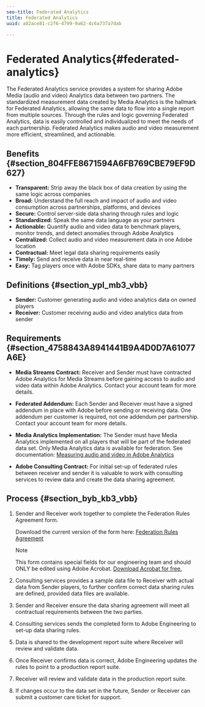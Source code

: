 ```yaml
---
seo-title: Federated Analytics
title: Federated Analytics
uuid: a82ace81-c2f6-4799-9a62-4c6a737a7dab

---
```


# Federated Analytics{#federated-analytics}

The Federated Analytics service provides a system for sharing Adobe Media (audio and video) Analytics data between two partners. The standardized measurement data created by Media Analytics is the hallmark for Federated Analytics, allowing the same data to flow into a single report from multiple sources. Through the rules and logic governing Federated Analytics, data is easily controlled and individualized to meet the needs of each partnership. Federated Analytics makes audio and video measurement more efficient, streamlined, and actionable.

## Benefits {#section_804FFE8671594A6FB769CBE79EF9D627}

* **Transparent:** Strip away the black box of data creation by using the same logic across companies
* **Broad:** Understand the full reach and impact of audio and video consumption across partnerships, platforms, and devices
* **Secure:** Control server-side data sharing through rules and logic
* **Standardized:** Speak the same data language as your partners
* **Actionable:** Quantify audio and video data to benchmark players, monitor trends, and detect anomalies through Adobe Analytics
* **Centralized:** Collect audio and video measurement data in one Adobe location
* **Contractual:** Meet legal data sharing requirements easily
* **Timely:** Send and receive data in near real-time
* **Easy:** Tag players once with Adobe SDKs, share data to many partners

## Definitions {#section_ypl_mb3_vbb}

* **Sender:** Customer generating audio and video analytics data on owned players
* **Receiver:** Customer receiving audio and video analytics data from sender

## Requirements {#section_4758843A8941441B9A4D0D7A61077A6E}

* **Media Streams Contract:** Receiver and Sender must have contracted Adobe Analytics for Media Streams before gaining access to audio and video data within Adobe Analytics. Contact your account team for more details.
* **Federated Addendum:** Each Sender and Receiver must have a signed addendum in place with Adobe before sending or receiving data. One addendum per customer is required, not one addendum per partnership. Contact your account team for more details. 
* **Media Analytics Implementation:** The Sender must have Media Analytics implemented on all players that will be part of the federated data set. Only Media Analytics data is available for federation. See documentation: [Measuring audio and video in Adobe Analytics](media-overview.md) 

* **Adobe Consulting Contract:** For initial set-up of federated rules between receiver and sender it is valuable to work with consulting services to review data and create the data sharing agreement.

## Process {#section_byb_kb3_vbb}

1. Sender and Receiver work together to complete the Federation Rules Agreement form.

   Download the current version of the form here: [Federation Rules Agreement](federated_analytics_form.pdf)

   >[!NOTE]
   >
   >This form contains special fields for our engineering team and should ONLY be edited using Adobe Acrobat. [Download Acrobat for free.](https://get.adobe.com/reader/)

1. Consulting services provides a sample data file to Receiver with actual data from Sender players, to further confirm correct data sharing rules are defined, provided data files are available.
1. Sender and Receiver ensure the data sharing agreement will meet all contractual requirements between the two parties.
1. Consulting services sends the completed form to Adobe Engineering to set-up data sharing rules.
1. Data is shared to the development report suite where Receiver will review and validate data.
1. Once Receiver confirms data is correct, Adobe Engineering updates the rules to point to a production report suite.
1. Receiver will review and validate data in the production report suite.
1. If changes occur to the data set in the future, Sender or Receiver can submit a customer care ticket for support.

